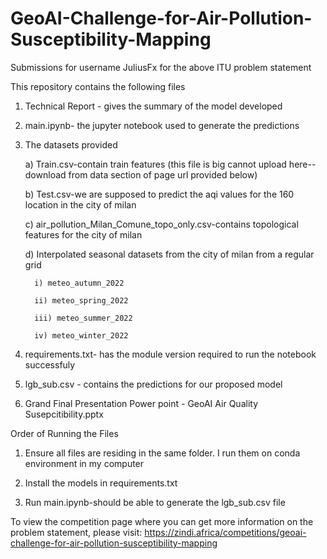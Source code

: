 # GeoAI-Challenge-for-Air-Pollution-Susceptibility-Mapping
Submissions for username JuliusFx for the above ITU problem statement

This repository contains the following files

  1. Technical Report - gives the summary of the model developed
     
  3. main.ipynb- the jupyter notebook used to generate the predictions
     
  4. The datasets provided
     
       a) Train.csv-contain train features (this file is big cannot upload here-- download from data section of page url provided below)
     
       b) Test.csv-we are supposed to predict the aqi values for the 160 location in the city of milan
     
       c) air_pollution_Milan_Comune_topo_only.csv-contains topological features for the city of milan
     
       d) Interpolated seasonal datasets from the city of milan from a regular grid
     
           i) meteo_autumn_2022
     
           ii) meteo_spring_2022
     
           iii) meteo_summer_2022
     
           iv) meteo_winter_2022
     
  5. requirements.txt- has the module version required to run the notebook successfuly
     
  6. lgb_sub.csv - contains the predictions for our proposed model
  7. Grand Final Presentation Power point - GeoAI Air Quality Susepcitibility.pptx

Order of Running the Files
  1. Ensure all files are residing in the same folder. I run them on conda environment in my computer
     
  3. Install the models in requirements.txt
     
  5. Run main.ipynb-should be able to generate the lgb_sub.csv file

To view the competition page where you can get more information on the problem statement, please visit: https://zindi.africa/competitions/geoai-challenge-for-air-pollution-susceptibility-mapping
